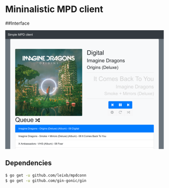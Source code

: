 # Mininalistic MPD client

##Interface

![UI example](example.png)

## Dependencies

```sh
$ go get -u github.com/leixb/mpdconn
$ go get -u github.com/gin-gonic/gin
```
